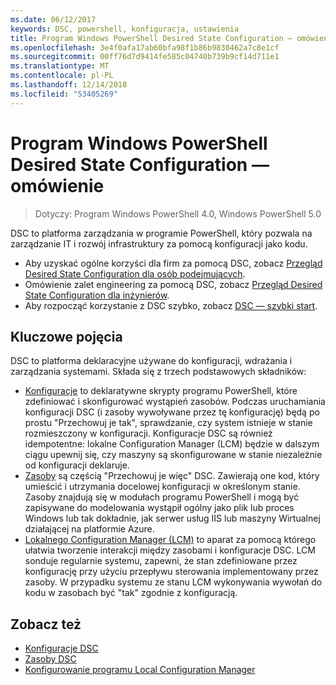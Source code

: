 ```yaml
---
ms.date: 06/12/2017
keywords: DSC, powershell, konfiguracja, ustawienia
title: Program Windows PowerShell Desired State Configuration — omówienie
ms.openlocfilehash: 3e4f0afa17ab60bfa98f1b86b9830462a7c8e1cf
ms.sourcegitcommit: 00ff76d7d9414fe585c04740b739b9cf14d711e1
ms.translationtype: MT
ms.contentlocale: pl-PL
ms.lasthandoff: 12/14/2018
ms.locfileid: "53405269"
---
```

# <a name="windows-powershell-desired-state-configuration-overview"></a>Program Windows PowerShell Desired State Configuration — omówienie

> Dotyczy: Program Windows PowerShell 4.0, Windows PowerShell 5.0

DSC to platforma zarządzania w programie PowerShell, który pozwala na zarządzanie IT i rozwój infrastruktury za pomocą konfiguracji jako kodu.

- Aby uzyskać ogólne korzyści dla firm za pomocą DSC, zobacz [Przegląd Desired State Configuration dla osób podejmujących](decisionMaker.md).
- Omówienie zalet engineering za pomocą DSC, zobacz [Przegląd Desired State Configuration dla inżynierów](DscForEngineers.md).
- Aby rozpocząć korzystanie z DSC szybko, zobacz [DSC — szybki start](../quickstarts/website-quickstart.md).

## <a name="key-concepts"></a>Kluczowe pojęcia

DSC to platforma deklaracyjne używane do konfiguracji, wdrażania i zarządzania systemami. Składa się z trzech podstawowych składników:

- [Konfiguracje](../configurations/configurations.md) to deklaratywne skrypty programu PowerShell, które zdefiniować i skonfigurować wystąpień zasobów.
    Podczas uruchamiania konfiguracji DSC (i zasoby wywoływane przez tę konfigurację) będą po prostu "Przechowuj je tak", sprawdzanie, czy system istnieje w stanie rozmieszczony w konfiguracji.
    Konfiguracje DSC są również idempotentne: lokalne Configuration Manager (LCM) będzie w dalszym ciągu upewnij się, czy maszyny są skonfigurowane w stanie niezależnie od konfiguracji deklaruje.
- [Zasoby](../resources/resources.md) są częścią "Przechowuj je więc" DSC. Zawierają one kod, który umieścić i utrzymania docelowej konfiguracji w określonym stanie.
    Zasoby znajdują się w modułach programu PowerShell i mogą być zapisywane do modelowania wystąpił ogólny jako plik lub proces Windows lub tak dokładnie, jak serwer usług IIS lub maszyny Wirtualnej działającej na platformie Azure.
- [Lokalnego Configuration Manager (LCM)](../managing-nodes/metaConfig.md) to aparat za pomocą którego ułatwia tworzenie interakcji między zasobami i konfiguracje DSC.
    LCM sonduje regularnie systemu, zapewni, że stan zdefiniowane przez konfigurację przy użyciu przepływu sterowania implementowany przez zasoby.
    W przypadku systemu ze stanu LCM wykonywania wywołań do kodu w zasobach być "tak" zgodnie z konfiguracją.

## <a name="see-also"></a>Zobacz też

- [Konfiguracje DSC](../configurations/configurations.md)
- [Zasoby DSC](../resources/resources.md)
- [Konfigurowanie programu Local Configuration Manager](../managing-nodes/metaConfig.md)
